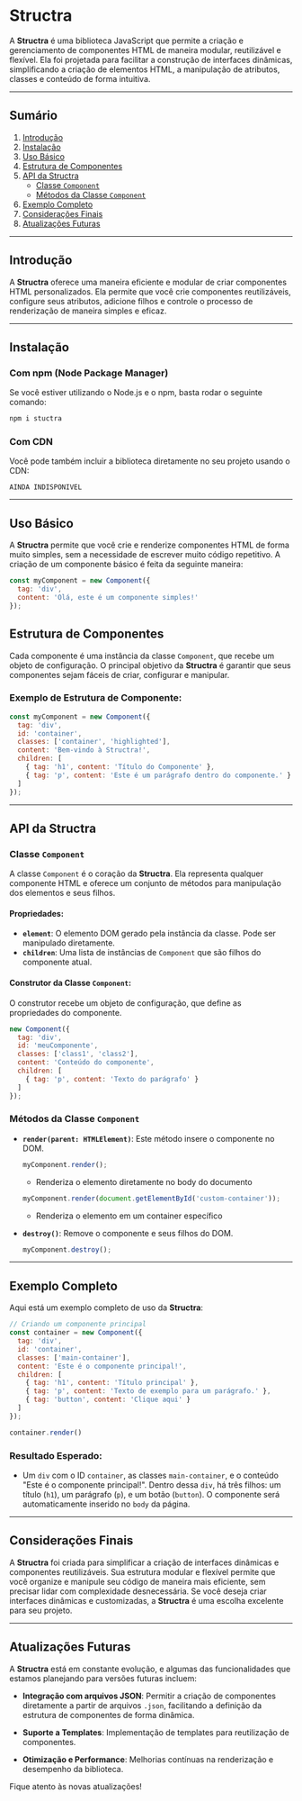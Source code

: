 # **Structra**

A **Structra** é uma biblioteca JavaScript que permite a criação e gerenciamento de componentes HTML de maneira modular, reutilizável e flexível. Ela foi projetada para facilitar a construção de interfaces dinâmicas, simplificando a criação de elementos HTML, a manipulação de atributos, classes e conteúdo de forma intuitiva.

---

## **Sumário**

1. [Introdução](#introdução)
2. [Instalação](#instalação)
3. [Uso Básico](#uso-básico)
4. [Estrutura de Componentes](#estrutura-de-componentes)
5. [API da Structra](#api-da-structra)
   - [Classe `Component`](#classe-component)
   - [Métodos da Classe `Component`](#métodos-da-classe-component)
6. [Exemplo Completo](#exemplo-completo)
7. [Considerações Finais](#considerações-finais)
8. [Atualizações Futuras](#atualizações-futuras)

---

## **Introdução**

A **Structra** oferece uma maneira eficiente e modular de criar componentes HTML personalizados. Ela permite que você crie componentes reutilizáveis, configure seus atributos, adicione filhos e controle o processo de renderização de maneira simples e eficaz.

---

## **Instalação**

### **Com npm (Node Package Manager)**

Se você estiver utilizando o Node.js e o npm, basta rodar o seguinte comando:

```sh
npm i stuctra
```

### **Com CDN**

Você pode também incluir a biblioteca diretamente no seu projeto usando o CDN:

```
AINDA INDISPONIVEL
```

---

## **Uso Básico**

A **Structra** permite que você crie e renderize componentes HTML de forma muito simples, sem a necessidade de escrever muito código repetitivo. A criação de um componente básico é feita da seguinte maneira:

```javascript
const myComponent = new Component({
  tag: 'div',
  content: 'Olá, este é um componente simples!'
});
```

## **Estrutura de Componentes**

Cada componente é uma instância da classe `Component`, que recebe um objeto de configuração. O principal objetivo da **Structra** é garantir que seus componentes sejam fáceis de criar, configurar e manipular.

### **Exemplo de Estrutura de Componente:**

```javascript
const myComponent = new Component({
  tag: 'div',
  id: 'container',
  classes: ['container', 'highlighted'],
  content: 'Bem-vindo à Structra!',
  children: [
    { tag: 'h1', content: 'Título do Componente' },
    { tag: 'p', content: 'Este é um parágrafo dentro do componente.' }
  ]
});
```

---

## **API da Structra**

### **Classe `Component`**

A classe `Component` é o coração da **Structra**. Ela representa qualquer componente HTML e oferece um conjunto de métodos para manipulação dos elementos e seus filhos.

#### **Propriedades:**

- **`element`**: O elemento DOM gerado pela instância da classe. Pode ser manipulado diretamente.
- **`children`**: Uma lista de instâncias de `Component` que são filhos do componente atual.

#### **Construtor da Classe `Component`:**

O construtor recebe um objeto de configuração, que define as propriedades do componente.

```javascript
new Component({
  tag: 'div',
  id: 'meuComponente',
  classes: ['class1', 'class2'],
  content: 'Conteúdo do componente',
  children: [
    { tag: 'p', content: 'Texto do parágrafo' }
  ]
});
```

### **Métodos da Classe `Component`**

- **`render(parent: HTMLElement)`**: Este método insere o componente no DOM.
  
   ```javascript
  myComponent.render();
  ```
  - Renderiza o elemento diretamente no body do documento

  ```javascript
  myComponent.render(document.getElementById('custom-container'));
  ```
  - Renderiza o elemento em um container específico

- **`destroy()`**: Remove o componente e seus filhos do DOM.

  ```javascript
  myComponent.destroy();
  ```

---

## **Exemplo Completo**

Aqui está um exemplo completo de uso da **Structra**:

```javascript
// Criando um componente principal
const container = new Component({
  tag: 'div',
  id: 'container',
  classes: ['main-container'],
  content: 'Este é o componente principal!',
  children: [
    { tag: 'h1', content: 'Título principal' },
    { tag: 'p', content: 'Texto de exemplo para um parágrafo.' },
    { tag: 'button', content: 'Clique aqui' }
  ]
});

container.render()
```

### **Resultado Esperado:**

- Um `div` com o ID `container`, as classes `main-container`, e o conteúdo "Este é o componente principal!". Dentro dessa `div`, há três filhos: um título (`h1`), um parágrafo (`p`), e um botão (`button`). O componente será automaticamente inserido no `body` da página.

---

## **Considerações Finais**

A **Structra** foi criada para simplificar a criação de interfaces dinâmicas e componentes reutilizáveis. Sua estrutura modular e flexível permite que você organize e manipule seu código de maneira mais eficiente, sem precisar lidar com complexidade desnecessária. Se você deseja criar interfaces dinâmicas e customizadas, a **Structra** é uma escolha excelente para seu projeto.

---

## **Atualizações Futuras**

A **Structra** está em constante evolução, e algumas das funcionalidades que estamos planejando para versões futuras incluem:

- **Integração com arquivos JSON**: Permitir a criação de componentes diretamente a partir de arquivos `.json`, facilitando a definição da estrutura de componentes de forma dinâmica.
  
- **Suporte a Templates**: Implementação de templates para reutilização de componentes.

- **Otimização e Performance**: Melhorias contínuas na renderização e desempenho da biblioteca.

Fique atento às novas atualizações!

